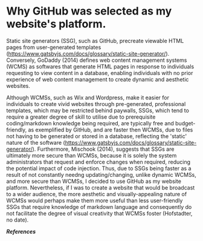 # Why GitHub was selected as my website's platform.

Static site generators (SSG), such as GitHub, precreate viewable HTML pages from user-generated templates (https://www.gatsbyjs.com/docs/glossary/static-site-generator/). Conversely, GoDaddy (2014) defines web content management systems (WCMS) as softwares that generate HTML pages in response to individuals requesting to view content in a database, enabling individuals with no prior experience of web content management to create dynamic and aesthetic websites. 

Although WCMSs, such as Wix and Wordpress, make it easier for individuals to create vivid websites through pre-generated, professional templates, which may be restricted behind paywalls, SSGs, which tend to require a greater degree of skill to utilise due to prerequisite coding/markdown knowledge being required, are typically free and budget-friendly, as exemplified by GitHub, and are faster then WCMSs, due to files not having to be generated or stored in a database, reflecting the 'static' nature of the software (https://www.gatsbyjs.com/docs/glossary/static-site-generator/). Furthermore, Mischook (2014), suggests that SSGs are ultimately more secure than WCMSs, because it is solely the system administrators that request and enforce changes when required, reducing the potential impact of code injection. Thus, due to SSGs being faster as a result of not constantly needng updating/changing, unlike dynamic WCMSs, and more secure than WCMSs, I decided to use GitHub as my website platform. Nevertheless, if I was to create a website that would be broadcast to a wider audience, the more aesthetic and visually-appealing nature of WCMSs would perhaps make them more useful than less user-friendly SSGs that require knowledge of markdown language and consequently do not facilitate the degree of visual creativity that WCMSs foster (Hofstadter, no date).

***References***

